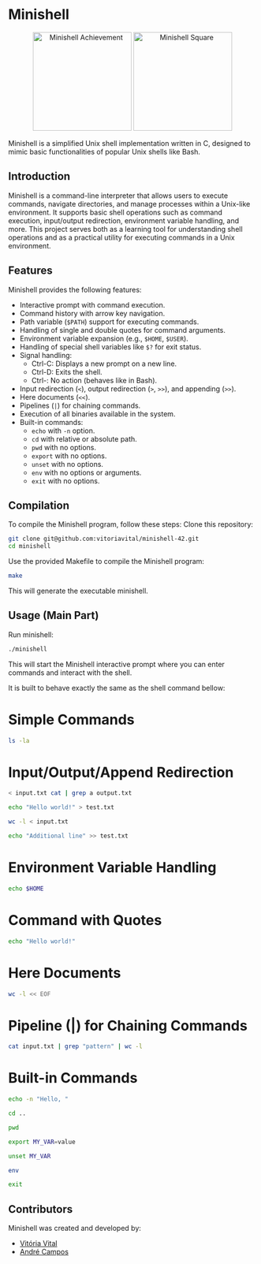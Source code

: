 # Minishell

<p align="center">
  <img src="https://github.com/ayogun/42-project-badges/raw/main/badges/minishelle.png" alt="Minishell Achievement" width="200" height="200">
  <img src="https://res.cloudinary.com/dfjub9qt4/image/upload/v1720706476/minishell_42.png" alt="Minishell Square" width="200" height="200">
</p>

Minishell is a simplified Unix shell implementation written in C, designed to mimic basic functionalities of popular Unix shells like Bash.

## Introduction

Minishell is a command-line interpreter that allows users to execute commands, navigate directories, and manage processes within a Unix-like environment. It supports basic shell operations such as command execution, input/output redirection, environment variable handling, and more. This project serves both as a learning tool for understanding shell operations and as a practical utility for executing commands in a Unix environment.

## Features

Minishell provides the following features:

- Interactive prompt with command execution.
- Command history with arrow key navigation.
- Path variable (`$PATH`) support for executing commands.
- Handling of single and double quotes for command arguments.
- Environment variable expansion (e.g., `$HOME`, `$USER`).
- Handling of special shell variables like `$?` for exit status.
- Signal handling:
  - Ctrl-C: Displays a new prompt on a new line.
  - Ctrl-D: Exits the shell.
  - Ctrl-\: No action (behaves like in Bash).
- Input redirection (`<`), output redirection (`>`, `>>`), and appending (`>>`).
- Here documents (`<<`).
- Pipelines (`|`) for chaining commands.
- Execution of all binaries available in the system.
- Built-in commands:
  - `echo` with `-n` option.
  - `cd` with relative or absolute path.
  - `pwd` with no options.
  - `export` with no options.
  - `unset` with no options.
  - `env` with no options or arguments.
  - `exit` with no options.


## Compilation

To compile the Minishell program, follow these steps:
Clone this repository:
```bash
git clone git@github.com:vitoriavital/minishell-42.git
cd minishell
```
Use the provided Makefile to compile the Minishell program:
```bash
make
```
This will generate the executable minishell.

## Usage (Main Part)
Run minishell:
```bash
./minishell
```

This will start the Minishell interactive prompt where you can enter commands and interact with the shell.

It is built to behave exactly the same as the shell command bellow:
# Simple Commands
```bash
ls -la
```
# Input/Output/Append Redirection
```bash
< input.txt cat | grep a output.txt
```
```bash
echo "Hello world!" > test.txt
```
```bash
wc -l < input.txt
```
```bash
echo "Additional line" >> test.txt
```
# Environment Variable Handling
```bash
echo $HOME
```
# Command with Quotes
```bash
echo "Hello world!"
```
# Here Documents
```bash
wc -l << EOF
```
# Pipeline (|) for Chaining Commands
```bash
cat input.txt | grep "pattern" | wc -l
```
# Built-in Commands
```bash
echo -n "Hello, "
```
```bash
cd ..
```
```bash
pwd
```
```bash
export MY_VAR=value
```
```bash
unset MY_VAR
```
```bash
env
```
```bash
exit
```

## Contributors

Minishell was created and developed by:

- [Vitória Vital](https://github.com/vitoriavital)
- [André Campos](https://github.com/Andrefcampos)

